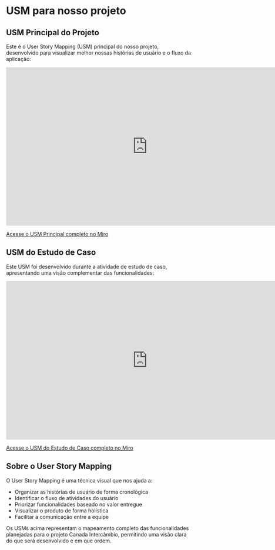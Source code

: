 # USM para nosso projeto

## USM Principal do Projeto

Este é o User Story Mapping (USM) principal do nosso projeto, desenvolvido para visualizar melhor nossas histórias de usuário e o fluxo da aplicação:

<iframe width="768" height="432" src="https://miro.com/app/live-embed/uXjVIlyz8p4=/?embedMode=view_only_without_ui&moveToViewport=-1619,-2618,23991,13145&embedId=874356801869" frameborder="0" scrolling="no" allow="fullscreen; clipboard-read; clipboard-write" allowfullscreen></iframe>

[Acesse o USM Principal completo no Miro](https://miro.com/app/board/uXjVIlyz8p4=/)

## USM do Estudo de Caso

Este USM foi desenvolvido durante a atividade de estudo de caso, apresentando uma visão complementar das funcionalidades:

<iframe width="768" height="432" src="https://miro.com/app/live-embed/uXjVInoXe-k=/?embedMode=view_only_without_ui&moveToViewport=-10039,-2606,11852,7466&embedId=463774134693" frameborder="0" scrolling="no" allow="fullscreen; clipboard-read; clipboard-write" allowfullscreen></iframe>

[Acesse o USM do Estudo de Caso completo no Miro](https://miro.com/app/board/uXjVInoXe-k=/)

## Sobre o User Story Mapping

O User Story Mapping é uma técnica visual que nos ajuda a:

- Organizar as histórias de usuário de forma cronológica
- Identificar o fluxo de atividades do usuário
- Priorizar funcionalidades baseado no valor entregue
- Visualizar o produto de forma holística
- Facilitar a comunicação entre a equipe

Os USMs acima representam o mapeamento completo das funcionalidades planejadas para o projeto Canada Intercâmbio, permitindo uma visão clara do que será desenvolvido e em que ordem.

